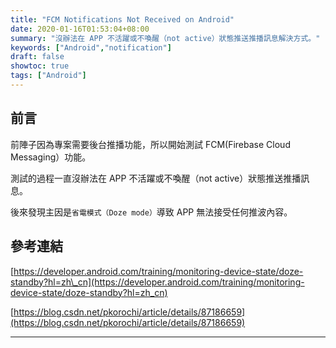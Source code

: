 ```yaml
---
title: "FCM Notifications Not Received on Android"
date: 2020-01-16T01:53:04+08:00
summary: "沒辦法在 APP 不活躍或不喚醒（not active）狀態推送推播訊息解決方式。"
keywords: ["Android","notification"]
draft: false
showtoc: true
tags: ["Android"]
---
```


## 前言

前陣子因為專案需要後台推播功能，所以開始測試 FCM(Firebase Cloud Messaging）功能。

測試的過程一直沒辦法在 APP 不活躍或不喚醒（not active）狀態推送推播訊息。

後來發現主因是`省電模式（Doze mode）`導致 APP 無法接受任何推波內容。

## 參考連結

[https://developer.android.com/training/monitoring-device-state/doze-standby?hl=zh\_cn](https://developer.android.com/training/monitoring-device-state/doze-standby?hl=zh_cn) 

[https://blog.csdn.net/pkorochi/article/details/87186659](https://blog.csdn.net/pkorochi/article/details/87186659)

______________________________________________________________________

